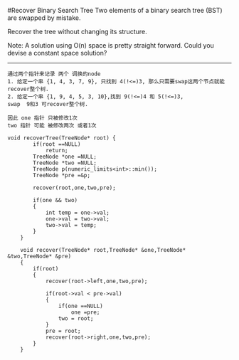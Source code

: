 #Recover Binary Search Tree
Two elements of a binary search tree (BST) are swapped by mistake.

Recover the tree without changing its structure.

Note:
A solution using O(n) space is pretty straight forward. Could you devise a constant space solution?



---


```
通过两个指针来记录 两个 调换的node
1. 给定一个串 {1, 4, 3, 7, 9}, 只找到 4(!<=)3, 那么只需要swap这两个节点就能recover整个树.
2. 给定一个串 {1, 9, 4, 5, 3, 10},找到 9(!<=)4 和 5(!<=)3, 
swap  9和3 可recover整个树.

因此 one 指针 只被修改1次
two 指针 可能 被修改两次 或者1次

void recoverTree(TreeNode* root) {
        if(root ==NULL)
            return;
        TreeNode *one =NULL;
        TreeNode *two =NULL;
        TreeNode p(numeric_limits<int>::min());
        TreeNode *pre =&p;
        
        recover(root,one,two,pre);
        
        if(one && two)
        {
            int temp = one->val;
            one->val = two->val;
            two->val = temp;
        }
    }
    
    void recover(TreeNode* root,TreeNode* &one,TreeNode* &two,TreeNode* &pre)
    {
        if(root)
        {
            recover(root->left,one,two,pre);
            
            if(root->val < pre->val)
            {
                if(one ==NULL)
                    one =pre;
                two = root;
            }
            pre = root;
            recover(root->right,one,two,pre);
        }
    }
```